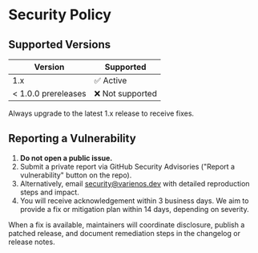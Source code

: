 # Security Policy

## Supported Versions

| Version | Supported |
| --- | --- |
| 1.x | ✅ Active |
| < 1.0.0 prereleases | ❌ Not supported |

Always upgrade to the latest 1.x release to receive fixes.

## Reporting a Vulnerability

1. **Do not open a public issue.**
2. Submit a private report via GitHub Security Advisories ("Report a vulnerability" button on the repo).
3. Alternatively, email security@varienos.dev with detailed reproduction steps and impact.
4. You will receive acknowledgement within 3 business days. We aim to provide a fix or mitigation plan within 14 days, depending on severity.

When a fix is available, maintainers will coordinate disclosure, publish a patched release, and document remediation steps in the changelog or release notes.
